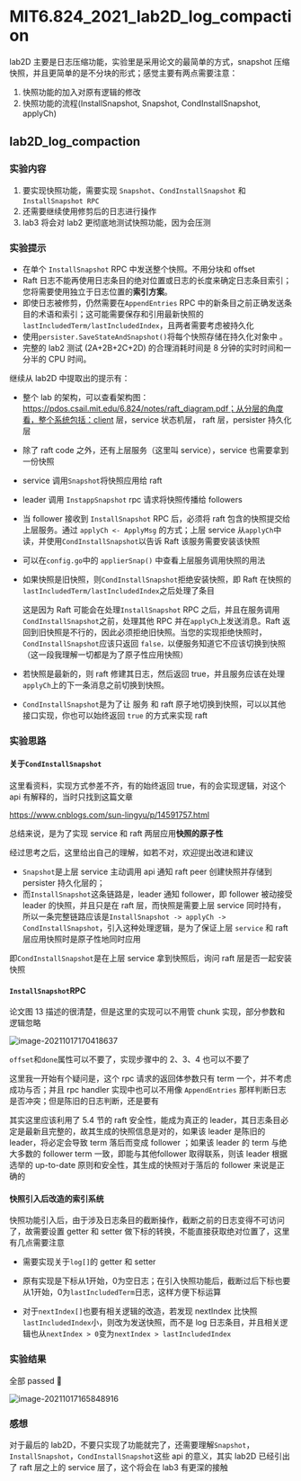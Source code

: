 # MIT6.824_2021_lab2D_log_compaction

lab2D 主要是日志压缩功能，实验里是采用论文的最简单的方式，snapshot 压缩快照，并且更简单的是不分块的形式；感觉主要有两点需要注意：

1. 快照功能的加入对原有逻辑的修改
2. 快照功能的流程(InstallSnapshot, Snapshot, CondInstallSnapshot, applyCh)

## lab2D_log_compaction

### 实验内容

1. 要实现快照功能，需要实现 `Snapshot`、`CondInstallSnapshot` 和 `InstallSnapshot RPC` 
2. 还需要继续使用修剪后的日志进行操作
3. lab3 将会对 lab2 更彻底地测试快照功能，因为会压测

### 实验提示

- 在单个 `InstallSnapshot` RPC 中发送整个快照。不用分块和 offset
- Raft 日志不能再使用日志条目的绝对位置或日志的长度来确定日志条目索引；您将需要使用独立于日志位置的**索引方案**。
- 即使日志被修剪，仍然需要在`AppendEntries` RPC 中的新条目之前正确发送条目的术语和索引；这可能需要保存和引用最新快照的`lastIncludedTerm/lastIncludedIndex`，且两者需要考虑被持久化
- 使用`persister.SaveStateAndSnapshot()`将每个快照存储在持久化对象中 。
- 完整的 lab2 测试 (2A+2B+2C+2D) 的合理消耗时间是 8 分钟的实时时间和一分半的 CPU 时间。

继续从 lab2D 中提取出的提示有：

- 整个 lab 的架构，可以查看架构图：https://pdos.csail.mit.edu/6.824/notes/raft_diagram.pdf；从分层的角度看，整个系统包括：client 层，service 状态机层， raft 层，persister 持久化层

- 除了 raft code 之外，还有上层服务（这里叫 service），service 也需要拿到一份快照

- service 调用`Snapshot`将快照应用给 raft

- leader 调用 `InstappSnapshot` rpc 请求将快照传播给 followers

- 当 follower 接收到 `InstallSnapshot` RPC 后，必须将 raft 包含的快照提交给上层服务。通过 `applyCh <- ApplyMsg` 的方式；上层 service 从`applyCh`中读，并使用`CondInstallSnapshot`以告诉 Raft 该服务需要安装该快照

- 可以在`config.go`中的 `applierSnap()` 中查看上层服务调用快照的用法

- 如果快照是旧快照，则`CondInstallSnapshot`拒绝安装快照，即 Raft 在快照的`lastIncludedTerm/lastIncludedIndex`之后处理了条目

  这是因为 Raft 可能会在处理`InstallSnapshot` RPC 之后，并且在服务调用`CondInstallSnapshot`之前，处理其他 RPC 并在`applyCh`上发送消息。Raft 返回到旧快照是不行的，因此必须拒绝旧快照。当您的实现拒绝快照时，`CondInstallSnapshot`应该只返回 `false，`以便服务知道它不应该切换到快照（这一段我理解一切都是为了原子性应用快照）

- 若快照是最新的，则 raft 修建其日志，然后返回 true，并且服务应该在处理`applyCh`上的下一条消息之前切换到快照。

- `CondInstallSnapshot`是为了让 服务 和 raft 原子地切换到快照，可以以其他接口实现，你也可以始终返回 `true` 的方式来实现 raft

### 实验思路

#### 关于`CondInstallSnapshot`

这里看资料，实现方式参差不齐，有的始终返回 true，有的会实现逻辑，对这个 api 有解释的，当时只找到这篇文章

https://www.cnblogs.com/sun-lingyu/p/14591757.html

总结来说，是为了实现 service 和 raft 两层应用**快照的原子性**

经过思考之后，这里给出自己的理解，如若不对，欢迎提出改进和建议

- `Snapshot`是上层 service 主动调用 api 通知 raft peer 创建快照并存储到 persister 持久化层的；
- 而`InstallSnapshot`这条链路是，leader 通知 follower，即 follower 被动接受 leader 的快照，并且只是在 raft 层，而快照是需要上层 service 同时持有，所以一条完整链路应该是`InstallSnapshot -> applyCh -> CondInstallSnapshot`，引入这种处理逻辑，是为了保证上层 `service` 和 raft 层应用快照时是原子性地同时应用

即`CondInstallSnapshot`是在上层 service 拿到快照后，询问 raft 层是否一起安装快照

#### `InstallSnapshot`RPC

论文图 13 描述的很清楚，但是这里的实现可以不用管 chunk 实现，部分参数和逻辑忽略

![image-20211017170418637](./img/008i3skNgy1gvif2aqic1j60ro15e11g02.png)

`offset`和`done`属性可以不要了，实现步骤中的 2、3、4 也可以不要了

这里我一开始有个疑问是，这个 rpc 请求的返回体参数只有 term 一个，并不考虑成功与否；并且 rpc handler 实现中也可以不用像 `AppendEntries` 那样判断日志是否冲突；但是陈旧的日志判断，还是要有

其实这里应该利用了 5.4 节的 raft 安全性，能成为真正的 leader，其日志条目必定是最新且完整的，故其生成的快照信息是对的，如果该 leader 是陈旧的 leader，将必定会导致 term 落后而变成 follower ；如果该 leader 的 term 与绝大多数的 follower term 一致，即能与其他follower 取得联系，则该 leader 根据选举的 up-to-date 原则和安全性，其生成的快照对于落后的 follower 来说是正确的

#### 快照引入后改造的索引系统

快照功能引入后，由于涉及日志条目的截断操作，截断之前的日志变得不可访问了，故需要设置 getter 和 setter 做下标的转换，不能直接获取绝对位置了，这里有几点需要注意

- 需要实现关于`log[]`的 getter 和 setter

- 原有实现是下标从1开始，0为空日志；在引入快照功能后，截断过后下标也要从1开始，0为`lastIncludedTerm`日志，这样方便下标运算
- 对于`nextIndex[]`也要有相关逻辑的改造，若发现 nextIndex 比快照`lastIncludedIndex`小，则改为发送快照，而不是 log 日志条目，并且相关逻辑也从`nextIndex > 0`变为`nextIndex > lastIncludedIndex`

### 实验结果

全部 passed 🎉

![image-20211017165848916](./img/008i3skNly1gviewmp3qmj60u01m7wl002.png)

### 感想

对于最后的 lab2D，不要只实现了功能就完了，还需要理解`Snapshot`，`InstallSnapshot`，`CondInstallSnapshot`这些 api 的意义，其实 lab2D 已经引出了 raft 层之上的 service 层了，这个将会在 lab3 有更深的接触

